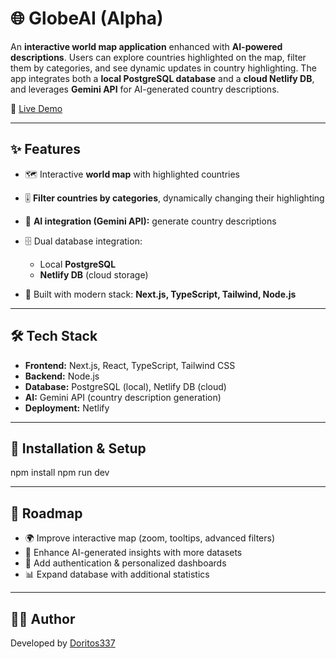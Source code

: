 # 🌐 GlobeAI (Alpha)

An **interactive world map application** enhanced with **AI-powered descriptions**.
Users can explore countries highlighted on the map, filter them by categories, and see dynamic updates in country highlighting.
The app integrates both a **local PostgreSQL database** and a **cloud Netlify DB**, and leverages **Gemini API** for AI-generated country descriptions.

🔗 [Live Demo](https://globeai.netlify.app/)

---

## ✨ Features

* 🗺️ Interactive **world map** with highlighted countries
* 🎚️ **Filter countries by categories**, dynamically changing their highlighting
* 🤖 **AI integration (Gemini API):** generate country descriptions
* 🗄️ Dual database integration:

  * Local **PostgreSQL**
  * **Netlify DB** (cloud storage)
* 🚀 Built with modern stack: **Next.js, TypeScript, Tailwind, Node.js**

---

## 🛠 Tech Stack

* **Frontend:** Next.js, React, TypeScript, Tailwind CSS
* **Backend:** Node.js
* **Database:** PostgreSQL (local), Netlify DB (cloud)
* **AI:** Gemini API (country description generation)
* **Deployment:** Netlify

---

## 🚀 Installation & Setup

npm install
npm run dev

---

## 📌 Roadmap

* 🌍 Improve interactive map (zoom, tooltips, advanced filters)
* 🧠 Enhance AI-generated insights with more datasets
* 🔐 Add authentication & personalized dashboards
* 📊 Expand database with additional statistics

---

## 👨‍💻 Author

Developed by [Doritos337](https://github.com/Doritos337)
